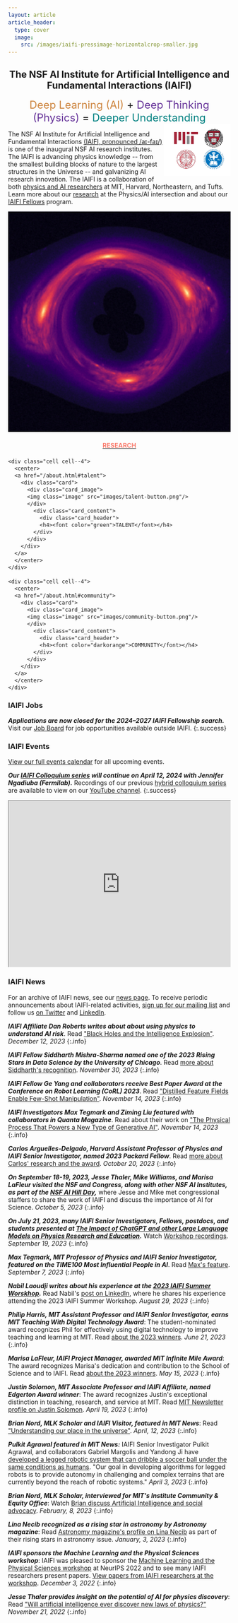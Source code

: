 ```yaml
---
layout: article
article_header:
  type: cover
  image:
    src: /images/iaifi-pressimage-horizontalcrop-smaller.jpg
---
```


<center>
<div style="max-width: 650px;">
<h2>The NSF AI Institute for Artificial Intelligence and Fundamental Interactions (IAIFI)</h2>
</div>
</center>

<center>
<span style="font-size: 24px;">
<font color="peru">Deep Learning (AI)</font> + <font color="rebeccapurple">Deep Thinking (Physics)</font> = <font color="teal">Deeper Understanding</font>
</span>
</center>

<img src="images/logos-square.png" align="right" style="max-width:298px;width:30%"> 


The NSF AI Institute for Artificial Intelligence and Fundamental Interactions [(IAIFI, pronounced /aɪ-faɪ/)](/about.html) is one of the inaugural NSF AI research institutes. The IAIFI is advancing physics knowledge -- from the smallest building blocks of nature to the largest structures in the Universe -- and galvanizing AI research innovation. The IAIFI is a collaboration of both [physics and AI researchers](/people.html) at MIT, Harvard, Northeastern, and Tufts.  Learn more about our [research](/research.html) at the Physics/AI intersection and about our [IAIFI Fellows](/fellows.html) program.



<div class="grid-container">
  <div class="grid grid--p-2">
    <div class="cell cell--4">
      <center>
      <a href="/about.html#research">
        <div class="card">
          <div class="card_image">
          <img class="image" src="images/research-button.png"/>
          </div>
            <div class="card_content">
              <div class="card_header">
              <h4><font color="salmon">RESEARCH</font></h4>
            </div>
          </div>
        </div>
      </a>
      </center>
    </div>

    <div class="cell cell--4">
      <center>
      <a href="/about.html#talent">
        <div class="card">
          <div class="card_image">
          <img class="image" src="images/talent-button.png"/>
          </div>
            <div class="card_content">
              <div class="card_header">
              <h4><font color="green">TALENT</font></h4>
            </div>
          </div>
        </div>
      </a>
      </center>
    </div>

    <div class="cell cell--4">
      <center>
      <a href="/about.html#community">
        <div class="card">
          <div class="card_image">
          <img class="image" src="images/community-button.png"/>
          </div>
            <div class="card_content">
              <div class="card_header">
              <h4><font color="darkorange">COMMUNITY</font></h4>
            </div>
          </div>
        </div>
      </a>
      </center>
    </div>

  </div>
</div>



### IAIFI Jobs

***Applications are now closed for the 2024–2027 IAIFI Fellowship search.*** Visit our [Job Board](https://iaifi.org/job-board.html) for job opportunities available outside IAIFI. 
{:.success}


### IAIFI Events

[View our full events calendar](events-calendar.html) for all upcoming events.

***Our [IAIFI Colloquium series](events.html) will continue on April 12, 2024 with Jennifer Ngadiuba (Fermilab).*** Recordings of our previous [hybrid colloquium series](events.html) are available to view on our [YouTube channel](https://youtube.com/playlist?list=PLBY0ED2StbGbnP4OH5_ggH1QvoO3nyOw7).
{:.success}

<style>
.calendar-container{
    position: relative;
    Padding-bottom: 75%;
    Height: 0;
    overflow: hidden;
}
</style>

<style>
.calendar-container iframe{
    position: absolute;
    top: 0;
    left: 0;
    width: 100%;
    height: 100%;
}
</style>

<div class="calendar-container">
<iframe src="https://calendar.google.com/calendar/embed?height=600&wkst=1&bgcolor=%23ffffff&ctz=America%2FNew_York&showTitle=1&showPrint=0&showCalendars=0&title=IAIFI%20Group%20Calendar&mode=WEEK&src=cDcxb2tybHAxZWJvazFpMjdtc2gzZm9kdThAZ3JvdXAuY2FsZW5kYXIuZ29vZ2xlLmNvbQ&src=YzZwNzIwMGRwbjE0c201M2owMWExZXZwODhAZ3JvdXAuY2FsZW5kYXIuZ29vZ2xlLmNvbQ&src=Zjh2NnI1dWV1bDN1anBpbzFhN2IzdDB1MjhAZ3JvdXAuY2FsZW5kYXIuZ29vZ2xlLmNvbQ&color=%238E24AA&color=%23039BE5&color=%23F09300" style="border:solid 1px #777" width="800" height="600" frameborder="0" scrolling="no"></iframe>
</div>

### IAIFI News

For an archive of IAIFI news, see our [news page](/iaifi-news.html). To receive periodic announcements about IAIFI-related activities, [sign up for our mailing list](http://mailman.mit.edu/mailman/listinfo/iaifi-news) and follow us [on Twitter](http://www.twitter.com/iaifi_news) and [LinkedIn](https://www.linkedin.com/company/iaifi).

<!---
<a class="twitter-timeline" href="https://twitter.com/iaifi_news?ref_src=twsrc%5Etfw">Tweets by iaifi_news</a> <script async src="https://platform.twitter.com/widgets.js" charset="utf-8"></script>
--->

 ***IAIFI Affiliate Dan Roberts writes about about using physics to understand AI risk***. Read ["Black Holes and the Intelligence Explosion"](https://www.sequoiacap.com/article/black-holes-perspective/). *December 12, 2023*
{:.info}

***IAIFI Fellow Siddharth Mishra-Sharma named one of the 2023 Rising Stars in Data Science by the University of Chicago***. Read [more about Siddharth's recognition](https://datascience.uchicago.edu/research/postdoctoral-programs/rising-stars-in-data-science-2/2023-rising-stars/). *November 30, 2023*
{:.info}


  ***IAIFI Fellow Ge Yang and collaborators receive Best Paper Award at the Conference on Robot Learning (CoRL) 2023***. Read ["Distilled Feature Fields Enable Few-Shot Manipulation"](https://openreview.net/forum?id=Rb0nGIt_kh5). *November 14, 2023*
{:.info}

***IAIFI Investigators Max Tegmark and Ziming Liu featured with collaborators in Quanta Magazine***. Read about their work on ["The Physical Process That Powers a New Type of Generative AI"](https://www.quantamagazine.org/new-physics-inspired-generative-ai-exceeds-expectations-20230919/). *November 14, 2023*
{:.info}

***Carlos Arguelles-Delgado, Harvard Assistant Professor of Physics and IAIFI Senior Investigator, named 2023 Packard Fellow***. Read [more about Carlos' research and the award](https://news.harvard.edu/gazette/story/newsplus/neutrino-physicist-carlos-arguelles-delgado-named-packard-fellow/). *October 20, 2023*
{:.info}

***On September 18-19, 2023, Jesse Thaler, Mike Williams, and Marisa LaFleur visited the NSF and Congress, along with other NSF AI Institutes, as part of the [NSF AI Hill Day](https://nsf-gov-resources.nsf.gov/2023-09/AI_Institutes_Hill_Day_Booklet.pdf),*** where Jesse and Mike met congressional staffers to share the work of IAIFI and discuss the importance of AI for Science. *October 5, 2023*
{:.info}

***On July 21, 2023, many IAIFI Senior Investigators, Fellows, postdocs, and students presented at [The Impact of ChatGPT and other Large Language Models on Physics Research and Education](https://indico.mit.edu/event/759/).*** Watch [Workshop recordings](https://www.youtube.com/playlist?list=PLKemzYMx2_Ot1MZ_er2vFiINdJEgDO8Hg). *September 19, 2023*
{:.info}

***Max Tegmark, MIT Professor of Physics and IAIFI Senior Investigator, featured on the TIME100 Most Influential People in AI***. Read [Max's feature](https://time.com/collection/time100-ai/6310651/max-tegmark/). *September 7, 2023*
{:.info}

***Nabil Laoudji writes about his experience at the [2023 IAIFI Summer Worskhop](https://iaifi.org/summer-workshop.html).*** Read Nabil's [post on LinkedIn](https://www.linkedin.com/pulse/where-ai-physics-meet-reflections-from-iaifis-2023-summer-laoudji/), where he shares his experience attending the 2023 IAIFI Summer Workshop. *August 29, 2023*
{:.info}

***Philip Harris, MIT Assistant Professor and IAIFI Senior Investigator, earns MIT Teaching With Digital Technology Award***: The student-nominated award recognizes Phil for effectively using digital technology to improve teaching and learning at MIT. Read [about the 2023 winners](https://openlearning.mit.edu/news/2023-mit-teaching-digital-technology-awards). *June 21, 2023*
{:.info}

***Marisa LaFleur, IAIFI Project Manager, awarded MIT Infinite Mile Award***: The award recognizes Marisa's dedication and contribution to the School of Science and to IAIFI. Read [about the 2023 winners](https://news.mit.edu/2023/school-science-infinite-mile-awards-0515). *May 15, 2023*
{:.info}

***Justin Solomon, MIT Associate Professor and IAIFI Affiliate, named Edgerton Award winner***: The award recognizes Justin's exceptional distinction in teaching, research, and service at MIT. Read [MIT Newsletter profile on Justin Solomon](https://news.mit.edu/2023/ellen-roche-justin-solomon-edgerton-award-winners-0419). *April 19, 2023*
{:.info}

***Brian Nord, MLK Scholar and IAIFI Visitor, featured in MIT News***: Read ["Understanding our place in the universe"](https://news.mit.edu/2023/understanding-our-place-universe-brian-nord-0412). *April, 12, 2023*
{:.info}

***Pulkit Agrawal featured in MIT News:*** IAIFI Senior Investigator Pulkit Agrawal, and collaborators Gabriel Margolis and Yandong Ji have [developed a legged robotic system that can dribble a soccer ball under the same conditions as humans](https://news.mit.edu/2023/legged-robotic-system-playing-soccer-various-terrains-0403). "Our goal in developing algorithms for legged robots is to provide autonomy in challenging and complex terrains that are currently beyond the reach of robotic systems." *April 3, 2023*
{:.info}

***Brian Nord, MLK Scholar, interviewed for MIT's Institute Community & Equity Office***: Watch [Brian discuss Artificial Intelligence and social advocacy](https://www.youtube.com/watch?v=xVhl6POHo6Y&list=PLKHPCGvTwsmHKCNO-xCHw0PF-Gza0DWoU&index=4). *February, 8, 2023*
{:.info}

***Lina Necib recognized as a rising star in astronomy by Astronomy magazine***: Read [Astronomy magazine's profile on Lina Necib](https://astronomy.com/magazine/news/2023/01/rising-star-in-astronomy-lina-necib) as part of their rising stars in astronomy issue. *January, 3, 2023*
{:.info}

***IAIFI sponsors the Machine Learning and the Physical Sciences workshop***: IAIFI was pleased to sponsor the [Machine Learning and the Physical Sciences workshop](https://ml4physicalsciences.github.io/2022/) at NeurIPS 2022 and to see many IAIFI researchers present papers. [View papers from IAIFI researchers at the workshop](https://t.co/GMPiqTcI2J). *December 3, 2022*
{:.info}

***Jesse Thaler provides insight on the potential of AI for physics discovery***: Read ["Will artificial intelligence ever discover new laws of physics?"](https://www.newscientist.com/article/mg25634141-200-will-artificial-intelligence-ever-discover-new-laws-of-physics/) *November 21, 2022*
{:.info}



<!---
***More IAIFI News:*** For an archive of IAIFI news, see our [news page](/iaifi-news.html).
--->
